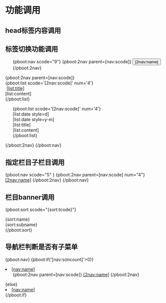 # 功能调用
## head标签内容调用
<title>{pboot:pagetitle}</title>
<meta name="keywords" content="{pboot:pagekeywords}" />
<meta name="description" content="{pboot:pagedescription}" />
<link rel="icon" href="{pboot:sitelogo}" type="image/x-icon">

## 标签切换功能调用
<div class="operations">
          <ul class="operations__tabs">
            {pboot:nav scode="9"} {pboot:2nav parent=[nav:scode]}
            <button data-tab="[2nav:scode]" class="operations__tab {pboot:if([2nav:n] == 0)}operations__tab--active{/pboot:if}">[2nav:name]</button>
            {/pboot:2nav}
          </ul>
          {pboot:2nav parent=[nav:scode]}
          <div class="operations__content {pboot:if([2nav:n] == 0)}operations__content--active{/pboot:if} operations__content--[2nav:scode]">
            <div class="operations-nested operations-nested--grid">
              <div>
                {pboot:list scode='[2nav:scode]' num='4'}
                <div class="operations-nested__content operations-nested__content--[list:id] {pboot:if([list:n]==0)}operations-nested__content--active{/pboot:if}">
                  <img class="w-100" src="[list:ico]" alt="" />
                  <a href="[list:link]" class="title">[list:title]</a>
                  <div class="text">[list:content]</div>
                </div>
                {/pboot:list}
              </div>
              <ul class="operations-nested__tabs">
                {pboot:list scode='[2nav:scode]' num='4'}
                <div data-tab="[list:id]" class="operations-nested__tab {pboot:if([list:n]==0)}operations-nested__tab--active{/pboot:if} d-flex align-items-center gap-col-1">
                  <div>
                    <div class="year">[list:date style=d]</div>
                    <div class="day">[list:date style=y-m]</div>
                  </div>
                  <div class="divider"></div>
                  <div>
                    <div class="title">[list:title]</div>
                    <div class="p">[list:content]</div>
                  </div>
                </div>
                {/pboot:list}
              </ul>
            </div>
          </div>
          {/pboot:2nav} {/pboot:nav}
        </div>

## 指定栏目子栏目调用
 {pboot:nav scode="5" }
          {pboot:2nav parent=[nav:scode] num="4"}
          <a class="search__link" href="[2nav:link]">[2nav:name]</a>
          {/pboot:2nav}
          {/pboot:nav}

## 栏目banner调用
{pboot:sort scode="{sort:tcode}"}
<div class="sort">
    <img src="[sort:pic]" alt="">
    <div class="sort__content">
        <div class="sort__name">
            {sort:name}
        </div>
        <div class="sort__subname">
            {sort:subname}
        </div>
    </div>
</div>
{/pboot:sort}

## 导航栏判断是否有子菜单
 {pboot:nav}
          {pboot:if('[nav:soncount]'>0)}
          <li data-dropdown-type="mouseover" class="main-nav__item dropdown   {pboot:2if('[nav:scode]'=='{sort:tcode}')}main-nav__item--active{/pboot:2if}">
            <a href="###" class="main-nav__link dropdown__toggle"> [nav:name] </a>
            <div class="main-nav__arrow"></div>
            <ul class="dropdown__menu">
              {pboot:2nav parent=[nav:scode]}
                <a href="[2nav:link]" class="dropdown__link" id="tab1">[2nav:name]</a>
                {/pboot:2nav}
            </ul>
          </li>
          {else}
          <li class="main-nav__item   {pboot:2if('[nav:scode]'=='{sort:tcode}')}main-nav__item--active{/pboot:2if}">
            <a href="[nav:link]" class="main-nav__link"> [nav:name] </a>
            <div class="main-nav__arrow"></div>
          </li>
          {/pboot:if}

